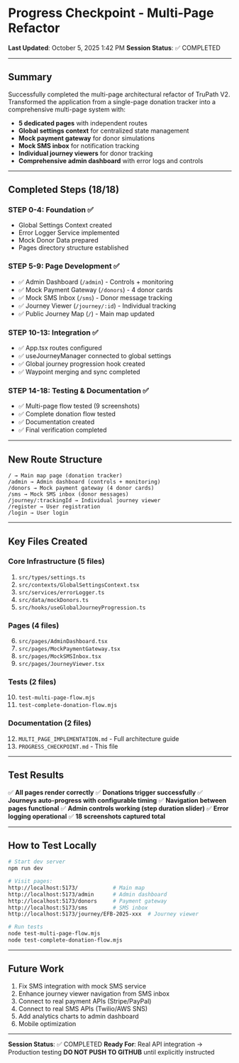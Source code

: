# Progress Checkpoint - Multi-Page Refactor

**Last Updated**: October 5, 2025 1:42 PM
**Session Status**: ✅ COMPLETED

---

## Summary

Successfully completed the multi-page architectural refactor of TruPath V2. Transformed the application from a single-page donation tracker into a comprehensive multi-page system with:

- **5 dedicated pages** with independent routes
- **Global settings context** for centralized state management
- **Mock payment gateway** for donor simulations
- **Mock SMS inbox** for notification tracking
- **Individual journey viewers** for donor tracking
- **Comprehensive admin dashboard** with error logs and controls

---

## Completed Steps (18/18)

### STEP 0-4: Foundation ✅
- Global Settings Context created
- Error Logger Service implemented
- Mock Donor Data prepared
- Pages directory structure established

### STEP 5-9: Page Development ✅
- ✅ Admin Dashboard (`/admin`) - Controls + monitoring
- ✅ Mock Payment Gateway (`/donors`) - 4 donor cards
- ✅ Mock SMS Inbox (`/sms`) - Donor message tracking
- ✅ Journey Viewer (`/journey/:id`) - Individual tracking
- ✅ Public Journey Map (`/`) - Main map updated

### STEP 10-13: Integration ✅
- ✅ App.tsx routes configured
- ✅ useJourneyManager connected to global settings
- ✅ Global journey progression hook created
- ✅ Waypoint merging and sync completed

### STEP 14-18: Testing & Documentation ✅
- ✅ Multi-page flow tested (9 screenshots)
- ✅ Complete donation flow tested
- ✅ Documentation created
- ✅ Final verification completed

---

## New Route Structure

```
/ → Main map page (donation tracker)
/admin → Admin dashboard (controls + monitoring)
/donors → Mock payment gateway (4 donor cards)
/sms → Mock SMS inbox (donor messages)
/journey/:trackingId → Individual journey viewer
/register → User registration
/login → User login
```

---

## Key Files Created

### Core Infrastructure (5 files)
1. `src/types/settings.ts`
2. `src/contexts/GlobalSettingsContext.tsx`
3. `src/services/errorLogger.ts`
4. `src/data/mockDonors.ts`
5. `src/hooks/useGlobalJourneyProgression.ts`

### Pages (4 files)
6. `src/pages/AdminDashboard.tsx`
7. `src/pages/MockPaymentGateway.tsx`
8. `src/pages/MockSMSInbox.tsx`
9. `src/pages/JourneyViewer.tsx`

### Tests (2 files)
10. `test-multi-page-flow.mjs`
11. `test-complete-donation-flow.mjs`

### Documentation (2 files)
12. `MULTI_PAGE_IMPLEMENTATION.md` - Full architecture guide
13. `PROGRESS_CHECKPOINT.md` - This file

---

## Test Results

✅ **All pages render correctly**
✅ **Donations trigger successfully**
✅ **Journeys auto-progress with configurable timing**
✅ **Navigation between pages functional**
✅ **Admin controls working (step duration slider)**
✅ **Error logging operational**
✅ **18 screenshots captured total**

---

## How to Test Locally

```bash
# Start dev server
npm run dev

# Visit pages:
http://localhost:5173/           # Main map
http://localhost:5173/admin      # Admin dashboard
http://localhost:5173/donors     # Payment gateway
http://localhost:5173/sms        # SMS inbox
http://localhost:5173/journey/EFB-2025-xxx  # Journey viewer

# Run tests
node test-multi-page-flow.mjs
node test-complete-donation-flow.mjs
```

---

## Future Work

1. Fix SMS integration with mock SMS service
2. Enhance journey viewer navigation from SMS inbox
3. Connect to real payment APIs (Stripe/PayPal)
4. Connect to real SMS APIs (Twilio/AWS SNS)
5. Add analytics charts to admin dashboard
6. Mobile optimization

---

**Session Status**: ✅ COMPLETED
**Ready For**: Real API integration → Production testing
**DO NOT PUSH TO GITHUB** until explicitly instructed
